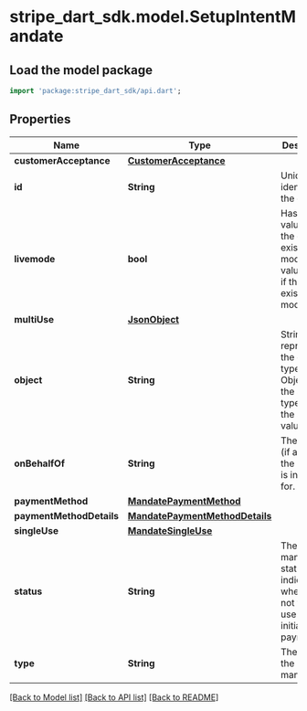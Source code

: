 # stripe_dart_sdk.model.SetupIntentMandate

## Load the model package
```dart
import 'package:stripe_dart_sdk/api.dart';
```

## Properties
Name | Type | Description | Notes
------------ | ------------- | ------------- | -------------
**customerAcceptance** | [**CustomerAcceptance**](CustomerAcceptance.md) |  | 
**id** | **String** | Unique identifier for the object. | 
**livemode** | **bool** | Has the value `true` if the object exists in live mode or the value `false` if the object exists in test mode. | 
**multiUse** | [**JsonObject**](.md) |  | [optional] 
**object** | **String** | String representing the object's type. Objects of the same type share the same value. | 
**onBehalfOf** | **String** | The account (if any) that the mandate is intended for. | [optional] 
**paymentMethod** | [**MandatePaymentMethod**](MandatePaymentMethod.md) |  | 
**paymentMethodDetails** | [**MandatePaymentMethodDetails**](MandatePaymentMethodDetails.md) |  | 
**singleUse** | [**MandateSingleUse**](MandateSingleUse.md) |  | [optional] 
**status** | **String** | The mandate status indicates whether or not you can use it to initiate a payment. | 
**type** | **String** | The type of the mandate. | 

[[Back to Model list]](../README.md#documentation-for-models) [[Back to API list]](../README.md#documentation-for-api-endpoints) [[Back to README]](../README.md)


